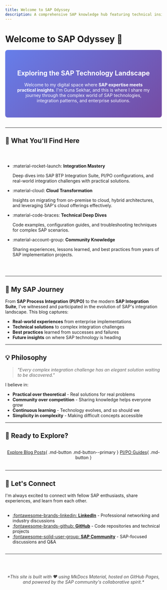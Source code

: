 ```yaml
---
title: Welcome to SAP Odyssey
description: A comprehensive SAP knowledge hub featuring technical insights, integration expertise, and cross-technology explorations
---
```


# Welcome to SAP Odyssey 🚀

<div class="hero-section" markdown="1">

## Exploring the SAP Technology Landscape

Welcome to my digital space where **SAP expertise meets practical insights**. I'm Guna Sekhar, and this is where I share my journey through the complex world of SAP technologies, integration patterns, and enterprise solutions.

</div>

---

## 🎯 What You'll Find Here

<div class="grid cards" markdown>

-   :material-rocket-launch: **Integration Mastery**

    Deep dives into SAP BTP Integration Suite, PI/PO configurations, and real-world integration challenges with practical solutions.

-   :material-cloud: **Cloud Transformation**

    Insights on migrating from on-premise to cloud, hybrid architectures, and leveraging SAP's cloud offerings effectively.

-   :material-code-braces: **Technical Deep Dives**

    Code examples, configuration guides, and troubleshooting techniques for complex SAP scenarios.

-   :material-account-group: **Community Knowledge**

    Sharing experiences, lessons learned, and best practices from years of SAP implementation projects.

</div>

---

## 🌟 My SAP Journey

From **SAP Process Integration (PI/PO)** to the modern **SAP Integration Suite**, I've witnessed and participated in the evolution of SAP's integration landscape. This blog captures:

- **Real-world experiences** from enterprise implementations
- **Technical solutions** to complex integration challenges  
- **Best practices** learned from successes and failures
- **Future insights** on where SAP technology is heading

---

## 💡 Philosophy

> *"Every complex integration challenge has an elegant solution waiting to be discovered."*

I believe in:
- **Practical over theoretical** - Real solutions for real problems
- **Community over competition** - Sharing knowledge helps everyone grow
- **Continuous learning** - Technology evolves, and so should we
- **Simplicity in complexity** - Making difficult concepts accessible

---

## 🚀 Ready to Explore?

<div class="action-buttons" markdown>

[Explore Blog Posts](blog/){ .md-button .md-button--primary }
[PI/PO Guides](PO/){ .md-button }

</div>

---

## 🤝 Let's Connect

I'm always excited to connect with fellow SAP enthusiasts, share experiences, and learn from each other.

<div class="connect-grid" markdown>

- [:fontawesome-brands-linkedin: **LinkedIn**](https://www.linkedin.com/in/gunasekharreddy8554/) - Professional networking and industry discussions
- [:fontawesome-brands-github: **GitHub**](https://github.com/GunaSekhar8554) - Code repositories and technical projects  
- [:fontawesome-solid-user-group: **SAP Community**](https://profile.sap.com/u/_GunaSekhar_) - SAP-focused discussions and Q&A

</div>

---

<div class="footer-note" markdown>
*This site is built with ❤️ using MkDocs Material, hosted on GitHub Pages, and powered by the SAP community's collaborative spirit.*
</div>

<style>
.hero-section {
    background: linear-gradient(135deg, #667eea 0%, #764ba2 100%);
    color: white;
    padding: 2rem;
    border-radius: 8px;
    margin-bottom: 2rem;
    text-align: center;
}

.hero-section h2 {
    color: white !important;
    margin-bottom: 1rem;
}

.grid.cards {
    display: grid;
    grid-template-columns: repeat(auto-fit, minmax(300px, 1fr));
    gap: 1rem;
    margin: 2rem 0;
}

.grid.cards > div {
    border: 1px solid var(--md-default-fg-color--lightest);
    border-radius: 8px;
    padding: 1.5rem;
    transition: transform 0.2s ease, box-shadow 0.2s ease;
}

.grid.cards > div:hover {
    transform: translateY(-2px);
    box-shadow: 0 4px 12px rgba(0,0,0,0.1);
}

.action-buttons {
    text-align: center;
    margin: 2rem 0;
}

.connect-grid {
    display: grid;
    grid-template-columns: repeat(auto-fit, minmax(250px, 1fr));
    gap: 1rem;
    margin: 1rem 0;
}

.footer-note {
    text-align: center;
    font-style: italic;
    opacity: 0.8;
    margin-top: 2rem;
    padding-top: 2rem;
    border-top: 1px solid var(--md-default-fg-color--lightest);
}

@media (max-width: 768px) {
    .hero-section {
        padding: 1.5rem;
    }
    
    .grid.cards {
        grid-template-columns: 1fr;
    }
}
</style>
